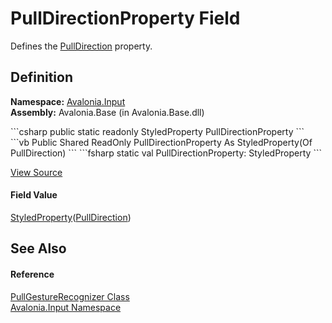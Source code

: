 # PullDirectionProperty Field


Defines the <a href="P_Avalonia_Input_PullGestureRecognizer_PullDirection">PullDirection</a> property.



## Definition
**Namespace:** <a href="N_Avalonia_Input">Avalonia.Input</a>  
**Assembly:** Avalonia.Base (in Avalonia.Base.dll)

<Tabs groupId="api-code-preview">
<TabItem value="csharp" label="C#">
```csharp
public static readonly StyledProperty<PullDirection> PullDirectionProperty
```
</TabItem>
<TabItem value="vb" label="VB">
```vb
Public Shared ReadOnly PullDirectionProperty As StyledProperty(Of PullDirection)
```
</TabItem>
<TabItem value="fsharp" label="F#">
```fsharp
static val PullDirectionProperty: StyledProperty<PullDirection>
```
</TabItem>
</Tabs>



<a href="https://github.com/AvaloniaUI/Avalonia/tree/master/src/Avalonia.Base/Input/GestureRecognizers/PullGestureRecognizer.cs" title="View the source code">View Source</a>



#### Field Value
<a href="T_Avalonia_StyledProperty_1">StyledProperty</a>(<a href="T_Avalonia_Input_PullDirection">PullDirection</a>)

## See Also


#### Reference
<a href="T_Avalonia_Input_PullGestureRecognizer">PullGestureRecognizer Class</a>  
<a href="N_Avalonia_Input">Avalonia.Input Namespace</a>  

